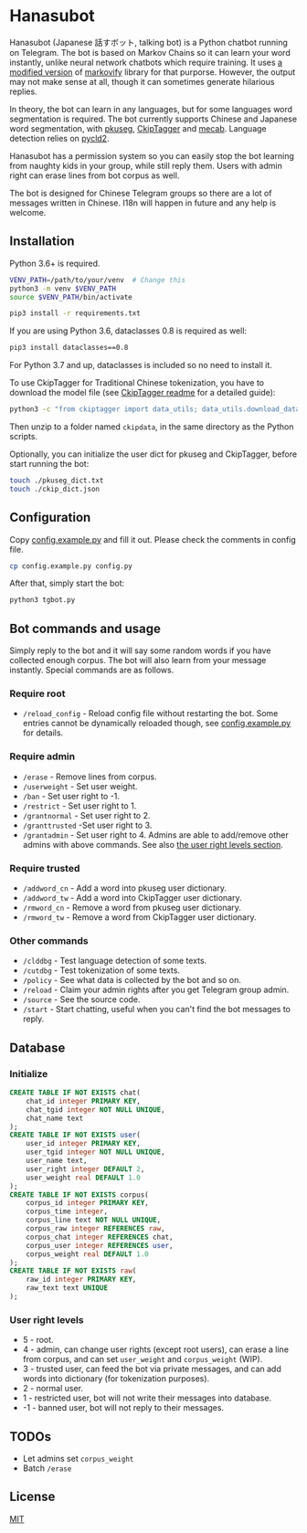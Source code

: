 # Hanasubot
Hanasubot (Japanese 話すボット, talking bot) is a Python chatbot running on Telegram. The bot is based on Markov Chains so it can learn your word instantly, unlike neural network chatbots which require training. It uses [a modified version](https://github.com/fossifer/markovify/tree/make_sentence_that_contains) of [markovify](https://github.com/jsvine/markovify) library for that purporse. However, the output may not make sense at all, though it can sometimes generate hilarious replies.

In theory, the bot can learn in any languages, but for some languages word segmentation is required. The bot currently supports Chinese and Japanese word segmentation, with [pkuseg](https://github.com/lancopku/pkuseg-python), [CkipTagger](https://github.com/ckiplab/ckiptagger) and [mecab](https://github.com/taku910/mecab). Language detection relies on [pycld2](https://github.com/aboSamoor/pycld2).

Hanasubot has a permission system so you can easily stop the bot learning from naughty kids in your group, while still reply them. Users with admin right can erase lines from bot corpus as well.

The bot is designed for Chinese Telegram groups so there are a lot of messages written in Chinese. I18n will happen in future and any help is welcome.

## Installation

Python 3.6+ is required.

```bash
VENV_PATH=/path/to/your/venv  # Change this
python3 -m venv $VENV_PATH
source $VENV_PATH/bin/activate

pip3 install -r requirements.txt
```

If you are using Python 3.6, dataclasses 0.8 is required as well:
```bash
pip3 install dataclasses==0.8
```
For Python 3.7 and up, dataclasses is included so no need to install it.

To use CkipTagger for Traditional Chinese tokenization, you have to download the model file (see [CkipTagger readme](https://github.com/ckiplab/ckiptagger#1-download-model-files) for a detailed guide):
```bash
python3 -c "from ckiptagger import data_utils; data_utils.download_data_gdown('./')"
```
Then unzip to a folder named `ckipdata`, in the same directory as the Python scripts.

Optionally, you can initialize the user dict for pkuseg and CkipTagger, before start running the bot:
```bash
touch ./pkuseg_dict.txt
touch ./ckip_dict.json
```

## Configuration
Copy [config.example.py](config.example.py) and fill it out. Please check the comments in config file.
```bash
cp config.example.py config.py
```
After that, simply start the bot:
```bash
python3 tgbot.py
```

## Bot commands and usage
Simply reply to the bot and it will say some random words if you have collected enough corpus. The bot will also learn from your message instantly. Special commands are as follows.

### Require root
* `/reload_config` - Reload config file without restarting the bot. Some entries cannot be dynamically reloaded though, see [config.example.py](config.example.py) for details.

### Require admin
* `/erase` - Remove lines from corpus.
* `/userweight` - Set user weight.
* `/ban` - Set user right to -1.
* `/restrict` - Set user right to 1.
* `/grantnormal` - Set user right to 2.
* `/granttrusted` -Set user right to 3.
* `/grantadmin` - Set user right to 4.
Admins are able to add/remove other admins with above commands. See also [the user right levels section](#user-right-levels).

### Require trusted
* `/addword_cn` - Add a word into pkuseg user dictionary.
* `/addword_tw` - Add a word into CkipTagger user dictionary.
* `/rmword_cn` - Remove a word from pkuseg user dictionary.
* `/rmword_tw` - Remove a word from CkipTagger user dictionary.

### Other commands
* `/clddbg` - Test language detection of some texts.
* `/cutdbg` - Test tokenization of some texts.
* `/policy` - See what data is collected by the bot and so on.
* `/reload` - Claim your admin rights after you get Telegram group admin.
* `/source` - See the source code.
* `/start` - Start chatting, useful when you can't find the bot messages to reply.

## Database
### Initialize
```sql
CREATE TABLE IF NOT EXISTS chat(
    chat_id integer PRIMARY KEY,
    chat_tgid integer NOT NULL UNIQUE,
    chat_name text
);
CREATE TABLE IF NOT EXISTS user(
    user_id integer PRIMARY KEY,
    user_tgid integer NOT NULL UNIQUE,
    user_name text,
    user_right integer DEFAULT 2,
    user_weight real DEFAULT 1.0
);
CREATE TABLE IF NOT EXISTS corpus(
    corpus_id integer PRIMARY KEY,
    corpus_time integer,
    corpus_line text NOT NULL UNIQUE,
    corpus_raw integer REFERENCES raw,
    corpus_chat integer REFERENCES chat,
    corpus_user integer REFERENCES user,
    corpus_weight real DEFAULT 1.0
);
CREATE TABLE IF NOT EXISTS raw(
    raw_id integer PRIMARY KEY,
    raw_text text UNIQUE
);
```

### User right levels
* 5 - root.
* 4 - admin, can change user rights (except root users), can erase a line from corpus, and can set `user_weight` and `corpus_weight` (WIP).
* 3 - trusted user, can feed the bot via private messages, and can add words into dictionary (for tokenization purposes).
* 2 - normal user.
* 1 - restricted user, bot will not write their messages into database.
* -1 - banned user, bot will not reply to their messages.

## TODOs
* Let admins set `corpus_weight`
* Batch `/erase`

## License
[MIT](https://choosealicense.com/licenses/mit/)
